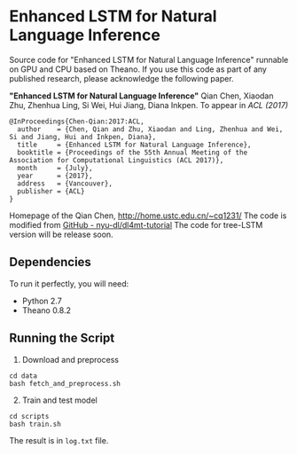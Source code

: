 # Enhanced LSTM for Natural Language Inference
Source code for "Enhanced LSTM for Natural Language Inference" runnable on GPU and CPU based on Theano.
If you use this code as part of any published research, please acknowledge the following paper.

**"Enhanced LSTM for Natural Language Inference"**
Qian Chen, Xiaodan Zhu, Zhenhua Ling, Si Wei, Hui Jiang, Diana Inkpen. To appear in _ACL (2017)_ 

```
@InProceedings{Chen-Qian:2017:ACL,
  author    = {Chen, Qian and Zhu, Xiaodan and Ling, Zhenhua and Wei, Si and Jiang, Hui and Inkpen, Diana},
  title     = {Enhanced LSTM for Natural Language Inference},
  booktitle = {Proceedings of the 55th Annual Meeting of the Association for Computational Linguistics (ACL 2017)},
  month     = {July},
  year      = {2017},
  address   = {Vancouver},
  publisher = {ACL}
}
```
Homepage of the Qian Chen, http://home.ustc.edu.cn/~cq1231/
The code is modified from [GitHub - nyu-dl/dl4mt-tutorial](https://github.com/nyu-dl/dl4mt-tutorial/)
The code for tree-LSTM version will be release soon.

## Dependencies
To run it perfectly, you will need:
* Python 2.7
* Theano 0.8.2

## Running the Script
1. Download and preprocess 
```
cd data
bash fetch_and_preprocess.sh
```

2. Train and test model
```
cd scripts
bash train.sh
```

The result is in `log.txt` file.
